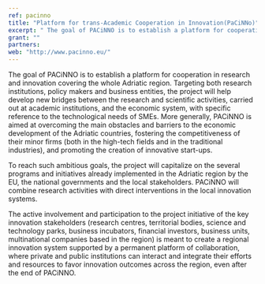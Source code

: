 ```yaml
---
ref: pacinno
title: "Platform for trans-Academic Cooperation in Innovation(PaCiNNo)"
excerpt: " The goal of PACiNNO is to establish a platform for cooperation in research and innovation covering the whole Adriatic region."
grant: ""
partners:
web: "http://www.pacinno.eu/"
---
```


The goal of PACiNNO is to establish a platform for cooperation in research and innovation covering the whole Adriatic region. Targeting both research institutions, policy makers and business entities, the project will help develop new bridges between the research and scientific activities, carried out at academic institutions, and the economic system, with specific reference to the technological needs of SMEs. More generally, PACiNNO is aimed at overcoming the main obstacles and barriers to the economic development of the Adriatic countries, fostering the competitiveness of their minor firms (both in the high-tech fields and in the traditional industries), and promoting the creation of innovative start-ups.

To reach such ambitious goals, the project will capitalize on the several programs and initiatives already implemented in the Adriatic region by the EU, the national governments and the local stakeholders. PACiNNO will combine research activities with direct interventions in the local innovation systems.

The active involvement and participation to the project initiative of the key innovation stakeholders (research centres, territorial bodies, science and technology parks, business incubators, financial investors, business units, multinational companies based in the region) is meant to create a regional innovation system supported by a permanent platform of collaboration, where private and public institutions can interact and integrate their efforts and resources to favor innovation outcomes across the region, even after the end of PACiNNO.
